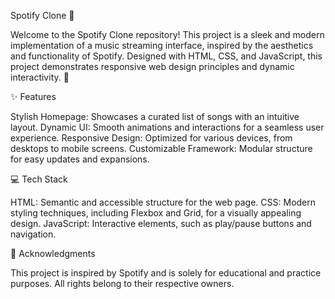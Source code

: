 Spotify Clone 🎵

Welcome to the Spotify Clone repository! This project is a sleek and modern implementation of a music streaming interface, inspired by the aesthetics and functionality of Spotify. Designed with HTML, CSS, and JavaScript, this project demonstrates responsive web design principles and dynamic interactivity. 🌟

✨ Features

Stylish Homepage: Showcases a curated list of songs with an intuitive layout.
Dynamic UI: Smooth animations and interactions for a seamless user experience.
Responsive Design: Optimized for various devices, from desktops to mobile screens.
Customizable Framework: Modular structure for easy updates and expansions.

💻 Tech Stack

HTML: Semantic and accessible structure for the web page.
CSS: Modern styling techniques, including Flexbox and Grid, for a visually appealing design.
JavaScript: Interactive elements, such as play/pause buttons and navigation.

🎯 Acknowledgments

This project is inspired by Spotify and is solely for educational and practice purposes. All rights belong to their respective owners.
